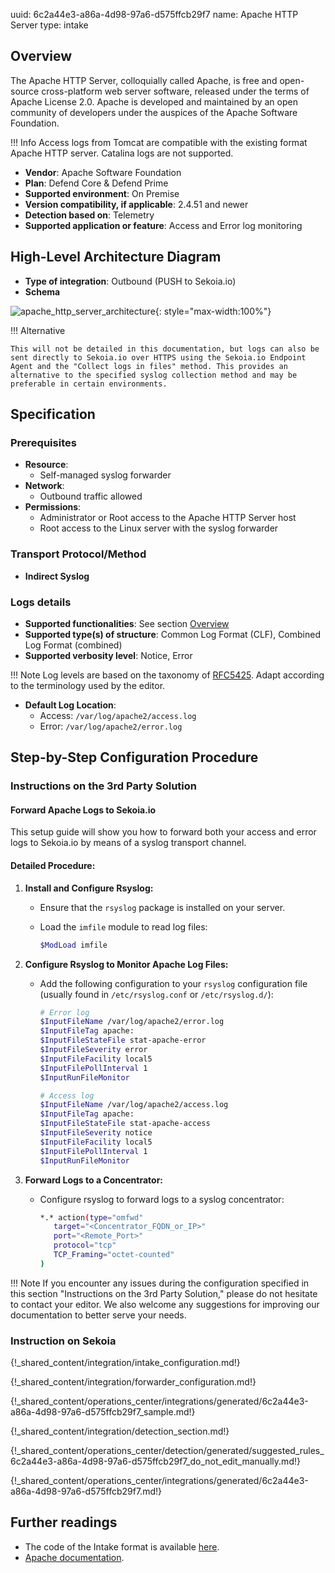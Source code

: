 uuid: 6c2a44e3-a86a-4d98-97a6-d575ffcb29f7
name: Apache HTTP Server
type: intake

## Overview

The Apache HTTP Server, colloquially called Apache, is free and open-source cross-platform web server software, released under the terms of Apache License 2.0. Apache is developed and maintained by an open community of developers under the auspices of the Apache Software Foundation.

!!! Info
    Access logs from Tomcat are compatible with the existing format Apache HTTP server. Catalina logs are not supported.

- **Vendor**: Apache Software Foundation
- **Plan**: Defend Core & Defend Prime
- **Supported environment**: On Premise
- **Version compatibility, if applicable**: 2.4.51 and newer
- **Detection based on**: Telemetry
- **Supported application or feature**: Access and Error log monitoring

## High-Level Architecture Diagram

- **Type of integration**: Outbound (PUSH to Sekoia.io)
- **Schema**

![apache_http_server_architecture](/assets/integration/apache_http_server_architecture.png){: style="max-width:100%"}

!!! Alternative

    This will not be detailed in this documentation, but logs can also be sent directly to Sekoia.io over HTTPS using the Sekoia.io Endpoint Agent and the "Collect logs in files" method. This provides an alternative to the specified syslog collection method and may be preferable in certain environments.

## Specification

### Prerequisites

- **Resource**:
    - Self-managed syslog forwarder
- **Network**:
    - Outbound traffic allowed
- **Permissions**:
    - Administrator or Root access to the Apache HTTP Server host
    - Root access to the Linux server with the syslog forwarder

### Transport Protocol/Method

- **Indirect Syslog**

### Logs details

- **Supported functionalities**: See section [Overview](#overview)
- **Supported type(s) of structure**: Common Log Format (CLF), Combined Log Format (combined)
- **Supported verbosity level**: Notice, Error

!!! Note
    Log levels are based on the taxonomy of [RFC5425](https://datatracker.ietf.org/doc/html/rfc5424). Adapt according to the terminology used by the editor.

- **Default Log Location**:
    - Access: `/var/log/apache2/access.log`
    - Error: `/var/log/apache2/error.log`

## Step-by-Step Configuration Procedure

### Instructions on the 3rd Party Solution

#### Forward Apache Logs to Sekoia.io

This setup guide will show you how to forward both your access and error logs to Sekoia.io by means of a syslog transport channel.

#### Detailed Procedure:

1. **Install and Configure Rsyslog:**
   - Ensure that the `rsyslog` package is installed on your server.
   - Load the `imfile` module to read log files:

     ```bash
     $ModLoad imfile
     ```

2. **Configure Rsyslog to Monitor Apache Log Files:**
   - Add the following configuration to your `rsyslog` configuration file (usually found in `/etc/rsyslog.conf` or `/etc/rsyslog.d/`):

     ```bash
     # Error log
     $InputFileName /var/log/apache2/error.log
     $InputFileTag apache:
     $InputFileStateFile stat-apache-error
     $InputFileSeverity error
     $InputFileFacility local5
     $InputFilePollInterval 1
     $InputRunFileMonitor

     # Access log
     $InputFileName /var/log/apache2/access.log
     $InputFileTag apache:
     $InputFileStateFile stat-apache-access
     $InputFileSeverity notice
     $InputFileFacility local5
     $InputFilePollInterval 1
     $InputRunFileMonitor
     ```

3. **Forward Logs to a Concentrator:**
   - Configure rsyslog to forward logs to a syslog concentrator:

     ```bash
     *.* action(type="omfwd"
        target="<Concentrator_FQDN_or_IP>"
        port="<Remote_Port>"
        protocol="tcp"
        TCP_Framing="octet-counted"
     )
     ```

!!! Note
    If you encounter any issues during the configuration specified in this section "Instructions on the 3rd Party Solution," please do not hesitate to contact your editor. We also welcome any suggestions for improving our documentation to better serve your needs.

### Instruction on Sekoia

{!_shared_content/integration/intake_configuration.md!}

{!_shared_content/integration/forwarder_configuration.md!}

{!_shared_content/operations_center/integrations/generated/6c2a44e3-a86a-4d98-97a6-d575ffcb29f7_sample.md!}

{!_shared_content/integration/detection_section.md!}

{!_shared_content/operations_center/detection/generated/suggested_rules_6c2a44e3-a86a-4d98-97a6-d575ffcb29f7_do_not_edit_manually.md!}

{!_shared_content/operations_center/integrations/generated/6c2a44e3-a86a-4d98-97a6-d575ffcb29f7.md!}

## Further readings

- The code of the Intake format is available [here](https://github.com/SEKOIA-IO/intake-formats/tree/main/Apache).
- [Apache documentation](http://httpd.apache.org/docs/).